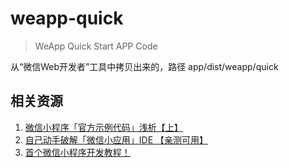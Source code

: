 # weapp-quick

> WeApp Quick Start APP Code

从“微信Web开发者”工具中拷贝出来的，路径 app/dist/weapp/quick

相关资源
---

1. [微信小程序「官方示例代码」浅析【上】](https://zhuanlan.zhihu.com/p/22574282?refer=phodal)
2. [自己动手破解「微信小应用」IDE 【亲测可用】](https://zhuanlan.zhihu.com/p/22575648?refer=phodal)
3. [首个微信小程序开发教程！](http://gold.xitu.io/entry/57e34d6bd2030900691e9ad7)


